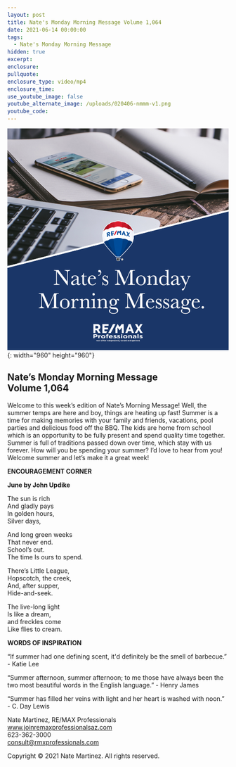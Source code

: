 ```yaml
---
layout: post
title: Nate's Monday Morning Message Volume 1,064
date: 2021-06-14 00:00:00
tags:
  - Nate's Monday Morning Message
hidden: true
excerpt:
enclosure:
pullquote:
enclosure_type: video/mp4
enclosure_time:
use_youtube_image: false
youtube_alternate_image: /uploads/020406-nmmm-v1.png
youtube_code:
---
```

![](/uploads/020406-nmmm-v1-1.png){: width="960" height="960"}

## **Nate’s Monday Morning Message<br>Volume 1,064**

Welcome to this week’s edition of Nate’s Morning Message\! Well, the summer temps are here and boy, things are heating up fast\! Summer is a time for making memories with your family and friends, vacations, pool parties and delicious food off the BBQ. The kids are home from school which is an opportunity to be fully present and spend quality time together. Summer is full of traditions passed down over time, which stay with us forever. How will you be spending your summer? I’d love to hear from you\! Welcome summer and let’s make it a great week\!

**ENCOURAGEMENT CORNER**

**June by John Updike**

The sun is rich<br>And gladly pays<br>In golden hours,<br>Silver days,

And long green weeks<br>That never end.<br>School’s out.<br>The time Is ours to spend.

There’s Little League,<br>Hopscotch, the creek,<br>And, after supper,<br>Hide-and-seek.

The live-long light<br>Is like a dream,<br>and freckles come<br>Like flies to cream.

**WORDS OF INSPIRATION**

“If summer had one defining scent, it'd definitely be the smell of barbecue.” - Katie Lee

“Summer afternoon, summer afternoon; to me those have always been the two most beautiful words in the English language.” - Henry James

“Summer has filled her veins with light and her heart is washed with noon.” - C. Day Lewis

Nate Martinez, RE/MAX Professionals<br>www.joinremaxprofessionalsaz.com<br>623-362-3000<br>consult@rmxprofessionals.com

Copyright &copy; 2021 Nate Martinez. All rights reserved.

